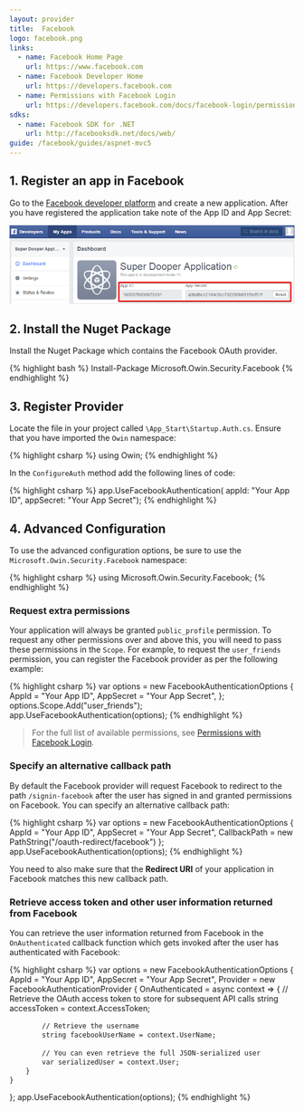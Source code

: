 ```yaml
---
layout: provider
title:  Facebook
logo: facebook.png
links:
  - name: Facebook Home Page
    url: https://www.facebook.com
  - name: Facebook Developer Home
    url: https://developers.facebook.com
  - name: Permissions with Facebook Login
    url: https://developers.facebook.com/docs/facebook-login/permissions/v2.2
sdks:
  - name: Facebook SDK for .NET
    url: http://facebooksdk.net/docs/web/
guide: /facebook/guides/aspnet-mvc5
---
```

## 1. Register an app in Facebook

Go to the [Facebook developer platform](https://developers.facebook.com) and create a new application. After you have registered the application take note of the App ID and App Secret:

![](/images/facebook-app-id-and-secret.png)

## 2. Install the Nuget Package

Install the Nuget Package which contains the Facebook OAuth provider.

{% highlight bash %}
Install-Package Microsoft.Owin.Security.Facebook
{% endhighlight %}

## 3. Register Provider

Locate the file in your project called `\App_Start\Startup.Auth.cs`. Ensure that you have imported the `Owin` namespace:

{% highlight csharp %}
using Owin;
{% endhighlight %}

In the `ConfigureAuth` method add the following lines of code:

{% highlight csharp %}
app.UseFacebookAuthentication(
   appId: "Your App ID",
   appSecret: "Your App Secret");
{% endhighlight %}

## 4. Advanced Configuration

To use the advanced configuration options, be sure to use the `Microsoft.Owin.Security.Facebook` namespace:

{% highlight csharp %}
using Microsoft.Owin.Security.Facebook;
{% endhighlight %}

### Request extra permissions

Your application will always be granted `public_profile` permission. To request any other permissions over and above this, you will need to pass these permissions in the `Scope`. For example, to request the `user_friends` permission, you can register the Facebook provider as per the following example:

{% highlight csharp %}
var options = new FacebookAuthenticationOptions
{
    AppId = "Your App ID",
    AppSecret = "Your App Secret",
};
options.Scope.Add("user_friends");
app.UseFacebookAuthentication(options);
{% endhighlight %}

> For the full list of available permissions, see [Permissions with Facebook Login](https://developers.facebook.com/docs/facebook-login/permissions/v2.2).

### Specify an alternative callback path

By default the Facebook provider will request Facebook to redirect to the path `/signin-facebook` after the user has signed in and granted permissions on Facebook. You can specify an alternative callback path:

{% highlight csharp %}
var options = new FacebookAuthenticationOptions
{
    AppId = "Your App ID",
    AppSecret = "Your App Secret",
    CallbackPath = new PathString("/oauth-redirect/facebook")
};
app.UseFacebookAuthentication(options);
{% endhighlight %}

You need to also make sure that the **Redirect URI** of your application in Facebook matches this new callback path.

### Retrieve access token and other user information returned from Facebook

You can retrieve the user information returned from Facebook in the `OnAuthenticated` callback function which gets invoked after the user has authenticated with Facebook:

{% highlight csharp %}
var options = new FacebookAuthenticationOptions
{
    AppId = "Your App ID",
    AppSecret = "Your App Secret",
    Provider = new FacebookAuthenticationProvider
    {
        OnAuthenticated = async context =>
        {
            // Retrieve the OAuth access token to store for subsequent API calls
            string accessToken = context.AccessToken;

            // Retrieve the username
            string facebookUserName = context.UserName;

            // You can even retrieve the full JSON-serialized user
            var serializedUser = context.User;
        }
    }
};
app.UseFacebookAuthentication(options);
{% endhighlight %}
